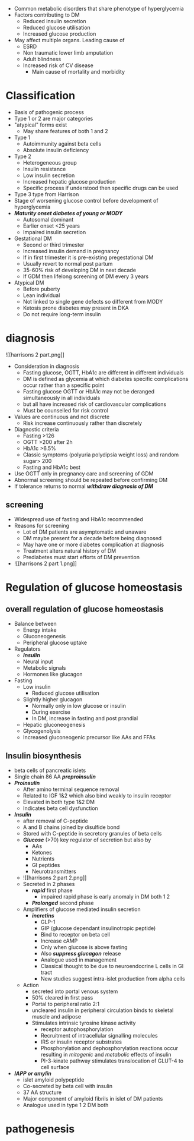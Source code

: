 * Common metabolic disorders that share phenotype of hyperglycemia
* Factors contributing to DM 
    * Reduced insulin secretion
    * Reduced glucose utilisation
    * Increased glucose production
* May affect multiple organs. Leading cause of 
    * ESRD
    * Non traumatic lower limb amputation
    * Adult blindness
    * Increased risk of CV disease
        * Main cause of mortality and morbidity

# Classification
* Basis of pathogenic process
* Type 1 or 2 are major categories
* "atypical" forms exist
    * May share features of both 1 and 2
* Type 1 
    * Autoimmunity against beta cells
    * Absolute insulin deficiency
* Type 2
    * Heterogeneous group
    * Insulin resistance
    * Low insulin secretion
    * Increased hepatic glucose production
    * Specific process if understood then specific drugs can be used
* Type 3 type from Harrison
* Stage of worsening glucose control before development of hyperglycemia
* ***Maturity onset diabetes of young or MODY***
    * Autosomal dominant
    * Earlier onset <25 years
    * Impaired insulin secretion
* Gestational DM
    * Second or third trimester
    * Increased insulin demand in pregnancy
    * If in first trimester it is pre-existing pregestational DM
    * Usually revert to normal post partum
    * 35-60% risk of developing DM in next decade
    * If GDM then lifelong screening of DM every 3 years
* Atypical DM
    * Before puberty
    * Lean individual
    * Not linked to single gene defects so different from MODY 
    * Ketosis prone diabetes may present in DKA
    * Do not require long-term insulin

# diagnosis
![[harrisons 2 part.png]]
* Consideration in diagnosis
    * Fasting glucose, OGTT, HbA1c are different in different individuals
    * DM is defined as glycemia at which diabetes specific complications occur rather than a specific point
    * Fasting glucose OGTT or HbA1c may not be deranged simultaneously in all individuals
    * but all have increased risk of cardiovascular complications
    * Must be counselled for risk control
* Values are continuous and not discrete
    * Risk increase continuously rather than discretely
* Diagnostic criteria
    * Fasting >126 
    * OGTT >200 after 2h
    * HbA1c >6.5% 
    * Classic symptoms (polyuria polydipsia weight loss) and random sugar> 200
    * Fasting and HbA1c best 
* Use OGTT only in pregnancy care and screening of GDM
* Abnormal screening should be repeated before confirming DM
* If tolerance returns to normal ***withdraw diagnosis of DM*** 

## screening
* Widespread use of fasting and HbA1c recommended
* Reasons for screening
    * Lot of DM patients are asymptomatic and unaware
    * DM maybe present for a decade before being diagnosed
    * May have one or more diabetes complication at diagnosis
    * Treatment alters natural history of DM
    * Prediabetes must start efforts of DM prevention
* ![[harrisons 2 part 1.png]]



# Regulation of glucose homeostasis
## overall regulation of glucose homeostasis
* Balance between
    * Energy intake
    * Gluconeogenesis
    * Peripheral glucose uptake
* Regulators
    * ***Insulin***
    * Neural input
    * Metabolic signals
    * Hormones like glucagon
* Fasting
    * Low insulin
        * Reduced glucose utilisation
    * Slightly higher glucagon
        * Normally only in low glucose or insulin
        * During exercise
        * In DM, increase in fasting and post prandial
    * Hepatic gluconeogenesis 
    * Glycogenolysis
    * Increased gluconeogenic precursor like AAs and FFAs

## Insulin biosynthesis
- beta cells of pancreatic islets
- Single chain 86 AA ***preproinsulin***
- ***Proinsulin***
    - After amino terminal sequence removal
    - Related to IGF 1&2 which also bind weakly to insulin receptor
    - Elevated in both type 1&2 DM
    - Indicates beta cell dysfunction
- ***Insulin*** 
    - after removal of C-peptide
    - A and B chains joined by disulfide bond
    - Stored with C-peptide in secretory granules of beta cells
    - ***Glucose*** (>70) key regulator of secretion but also by 
        - AAs
        - Ketones
        - Nutrients
        - GI peptides
        - Neurotransmitters
    - ![[harrisons 2 part 2.png]]
    - Secreted in 2 phases
        - ***rapid*** first phase
            - impaired rapid phase is early anomaly in DM both 1 2
        - ***Prolonged*** second phase
    - Amplifiers of glucose mediated insulin secretion
        - ***incretins***
            - GLP-1
            - GIP (glucose dependant insulinotropic peptide)
            - Bind to receptor on beta cell
            - Increase cAMP
            - Only when glucose is above fasting
            - Also ***suppress glucagon*** release
            - Analogue used in management
            - Classical thought to be due to neuroendocrine L cells in GI tract
            - New studies suggest intra-islet production from alpha cells
    - Action
        - secreted into portal venous system
        - 50% cleared in first pass
        - Portal to peripheral ratio 2:1
        - uncleared insulin in peripheral circulation binds to skeletal muscle and adipose
        - Stimulates intrinsic tyrosine kinase activity
            - receptor autophosphorylation 
            - Recruitment of intracellular signalling molecules
            - IRS or insulin receptor substrates
            - Phosphorylation and dephosphorylation reactions occur resulting in *mitogenic* and *metabolic* effects of insulin
            - PI-3-kinate pathway stimulates translocation of GLUT-4  to cell surface
- ***IAPP or amylin***
    - islet amyloid polypeptide
    - Co-secreted by beta cell with insulin
    - 37 AA structure
    - Major component of amyloid fibrils in islet of DM patients
    - Analogue used in type 1 2 DM both

# pathogenesis
